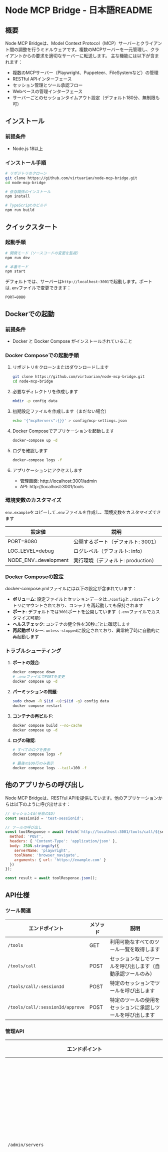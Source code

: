 # Node MCP Bridge - 日本語README

## 概要

Node MCP Bridgeは、Model Context Protocol（MCP）サーバーとクライアント間の調整を行うミドルウェアです。複数のMCPサーバーを一元管理し、クライアントからの要求を適切なサーバーに転送します。
主な機能には以下が含まれます：

- 複数のMCPサーバー（Playwright、Puppeteer、FileSystemなど）の管理
- RESTful APIインターフェース
- セッション管理とツール承認フロー
- Webベースの管理インターフェース
- サーバーごとのセッションタイムアウト設定（デフォルト180分、無制限も可）

## インストール

### 前提条件

- Node.js 18以上

### インストール手順

```bash
# リポジトリのクローン
git clone https://github.com/virtuarian/node-mcp-bridge.git
cd node-mcp-bridge

# 依存関係のインストール
npm install

# TypeScriptのビルド
npm run build
```

## クイックスタート

### 起動手順

```bash
# 開発モード（ソースコードの変更を監視）
npm run dev

# 本番モード
npm start
```

デフォルトでは、サーバーは`http://localhost:3001`で起動します。ポートは`.env`ファイルで変更できます：

```
PORT=8080
```

## Dockerでの起動

### 前提条件

- Docker と Docker Compose がインストールされていること

### Docker Composeでの起動手順

1. リポジトリをクローンまたはダウンロードします
   ```bash
   git clone https://github.com/virtuarian/node-mcp-bridge.git
   cd node-mcp-bridge
   ```

2. 必要なディレクトリを作成します
   ```bash
   mkdir -p config data
   ```

3. 初期設定ファイルを作成します（まだない場合）
   ```bash
   echo '{"mcpServers":{}}' > config/mcp-settings.json
   ```

4. Docker Composeでアプリケーションを起動します
   ```bash
   docker-compose up -d
   ```

5. ログを確認します
   ```bash
   docker-compose logs -f
   ```

6. アプリケーションにアクセスします
   - 管理画面: http://localhost:3001/admin
   - API: http://localhost:3001/tools

### 環境変数のカスタマイズ

`env.example`をコピーして`.env`ファイルを作成し、環境変数をカスタマイズできます

| 設定値 | 説明 |
|--------------|--------|
| PORT=8080 | 公開するポート（デフォルト: 3001） |
| LOG_LEVEL=debug | ログレベル（デフォルト: info） |
| NODE_ENV=development | 実行環境（デフォルト: production） |

### Docker Composeの設定

docker-compose.ymlファイルには以下の設定が含まれています：

- **ボリューム**: 設定ファイルとセッションデータは`./config`と`./data`ディレクトリにマウントされており、コンテナを再起動しても保持されます
- **ポート**: デフォルトでは`3001`ポートを公開しています（`.env`ファイルでカスタマイズ可能）
- **ヘルスチェック**: コンテナの健全性を30秒ごとに確認します
- **再起動ポリシー**: `unless-stopped`に設定されており、異常終了時に自動的に再起動します

### トラブルシューティング

1. **ポートの競合**:
   ```bash
   docker compose down
   # .envファイルでPORTを変更
   docker compose up -d
   ```

2. **パーミッションの問題**:
   ```bash
   sudo chown -R $(id -u):$(id -g) config data
   docker compose restart
   ```

3. **コンテナの再ビルド**:
   ```bash
   docker compose build --no-cache
   docker compose up -d
   ```

4. **ログの確認**:
   ```bash
   # すべてのログを表示
   docker compose logs -f
   
   # 最後の100行のみ表示
   docker compose logs --tail=100 -f
   ```

## 他のアプリからの呼び出し

Node MCP Bridgeは、RESTful APIを提供しています。他のアプリケーションからは以下のように呼び出せます：

```javascript
// セッションId(任意のID)
const sessionId = 'test-sessionid';

// ツールの呼び出し
const toolResponse = await fetch(`http://localhost:3001/tools/call/${sessionId}`, {
  method: 'POST',
  headers: { 'Content-Type': 'application/json' },
  body: JSON.stringify({
    serverName: 'playwright',
    toolName: 'browser_navigate',
    arguments: { url: 'https://example.com' }
  })
});

const result = await toolResponse.json();
```

## API仕様

### ツール関連

| エンドポイント | メソッド | 説明 |
|--------------|--------|------|
| `/tools` | GET | 利用可能なすべてのツール一覧を取得します |
| `/tools/call` | POST | セッションなしでツールを呼び出します（自動承認ツールのみ） |
| `/tools/call/:sessionId` | POST | 特定のセッションでツールを呼び出します |
| `/tools/call/:sessionId/approve` | POST | 特定のツールの使用をセッションに承認しツールを呼び出します |

### 管理API

| エンドポイント | メソッド | 説明 |
|--------------|--------|------|
| `/admin/servers` | GET | 登録されているすべてのサーバー一覧を取得します |
| `/admin/servers/:serverName` | PUT | サーバー設定を追加/更新します |
| `/admin/servers/:serverName` | DELETE | サーバーを削除します |
| `/admin/servers/:serverName/restart` | POST | サーバーを再起動します |
| `/admin/servers/:serverName/toggleDisabled` | PUT | サーバーの有効/無効状態を切り替えます |
| `/admin/servers/:serverName/tools` | GET | サーバーのツール一覧を取得します |
| `/admin/servers/:serverName/tools/:toolName/toggleAutoApprove` | PUT | ツールの自動承認設定を切り替えます |

## サーバー管理

サーバ管理画面は`http://localhost:3001/admin`でアクセスできます。

### 管理画面の使い方

管理画面では以下の操作が可能です：

1. **サーバーの追加**: 「サーバーを追加」ボタンをクリックし、必要な情報を入力します。
   - サーバー名: 一意の識別子
   - コマンド: 実行するコマンド（例: `npx`）
   - 引数: 改行区切りで指定（例: `@playwright/mcp@latest`）
   - 環境変数: 必要に応じて追加
   - タイムアウト: 操作のタイムアウト時間（秒）
   - セッションタイムアウト: セッションの有効期間（分）、0は無制限

2. **サーバーの管理**:
   - 詳細: サーバーの詳細情報を表示
   - 再起動: サーバーを再起動
   - 編集: サーバー設定を編集
   - 削除: サーバーを削除
   - 有効/無効: トグルスイッチでサーバーの状態を変更

3. **ツールの管理**:
   - サーバー詳細ページで各ツールの自動承認設定を切り替え可能

### 言語設定

右上のドロップダウンメニューから管理画面の言語を選択できます：
- English（英語）
- 日本語
- 中文（中国語）

## サンプル

### Excelからの呼び出し

ExcelマクロからNode MCP Bridgeを呼び出す例
- サンプルExcelファイルは`sample/call_excelmacro.xlsm`で確認できます。

```vb
Sub CallMcpBridge()
    Dim sessionId As String
    Dim response As String
    Dim payload As String
    Dim serverName As String
    Dim toolName As String
    Dim endPoint As String
    
    ' セッション作成
    ' 任意のセッションIDを設定します
    sessionId = "abcd"
    
    ' ツール呼び出し
    ' EndPoint
    endPoint =  "http://localhost:3001/tools/call/" & sessionId & "/approve"

    ' playwrightでhttps://example.comのページを開く
    serverName = "playwright"
    toolName = "browser_navigate"

    payload = "{""serverName"":""" & serverName & """,""toolName"":""" & toolName & """,""arguments"":{""url"":""https://example.com""}}"

    ' リクエスト送信    
    Set httpRequest = CreateObject("MSXML2.XMLHTTP")
    httpRequest.Open "POST", endPoint, False
    httpRequest.setRequestHeader "Content-Type", "application/json"
    httpRequest.send payload

    ' レスポンス取得
    response = httpRequest.responseText
    
    MsgBox "Response: " & response
End Sub
```

### Next.jsからの呼び出し

Next.jsアプリケーションからNode MCP Bridgeを呼び出す例：

```javascript
// pages/api/mcp-bridge.js
export default async function handler(req, res) {
  try {
    // 任意のセッションIDを設定（実際のアプリでは適切な識別子を使用）
    const sessionId = 'user-session-' + Math.random().toString(36).substring(2, 10);
    
    // ツールの呼び出し
    // 前の処理でbrowser_navigateしたあとにPDF保存する
    const toolRes = await fetch(`http://localhost:3001/tools/call/${sessionId}`, {
      method: 'POST',
      headers: { 'Content-Type': 'application/json' },
      body: JSON.stringify({
        serverName: 'playwright',
        toolName: 'browser_save_as_pdf',
        arguments: {}
      })
    });
    
    const response = await toolRes.json();
    
    // 承認が必要な場合の処理
    if (response.approvalRequired) {
      console.log('Tool requires approval, sending approval request');
      
      // 承認エンドポイントを呼び出す
      const approvalRes = await fetch(`http://localhost:3001/tools/call/${sessionId}/approve`, {
        method: 'POST',
        headers: { 'Content-Type': 'application/json' },
        body: JSON.stringify({
          serverName: response.serverName,
          toolName: response.toolName,
          arguments: {}
        })
      });
      
      const result = await approvalRes.json();
      res.status(200).json(result);
    } 
    else {
      // 自動承認またはすでに承認済みの場合
      res.status(200).json(response);
    }
  } 
  catch (error) {
    res.status(500).json({ error: error.message });
  }
}
```

フロントエンドでの使用例：

```javascript
// pages/index.js
import { useState } from 'react';

export default function Home() {
  const [pdfInfo, setPdfInfo] = useState(null);
  const [loading, setLoading] = useState(false);
  const [error, setError] = useState(null);
  
  const savePdf = async () => {
    setLoading(true);
    setError(null);
    
    try {
      const res = await fetch('/api/mcp-bridge');
      const data = await res.json();
      
      if (data.error) {
        setError(data.error);
      } 
      else if (data.result && data.result.content) {
        // PDFの保存結果を表示（通常はテキストメッセージが返る）
        // 例: "Saved as C:\\Users\\user\\AppData\\Local\\Temp\\page-2025-04-04T07-43-22-385Z.pdf"
        const textResult = data.result.content.find(item => item.type === 'text')?.text || '';
        setPdfInfo(textResult);
      }
    } 
    catch (error) {
      console.error('Error:', error);
      setError(error.message);
    } 
    finally {
      setLoading(false);
    }
  };
  
  return (
    <div className="container mx-auto p-4">
      <h1 className="text-2xl font-bold mb-4">PDF保存</h1>
      
      <button 
        className="bg-blue-500 hover:bg-blue-700 text-white font-bold py-2 px-4 rounded"
        onClick={savePdf} 
        disabled={loading}
      >
        {loading ? '処理中...' : 'PDF保存'}
      </button>
      
      {error && (
        <div className="mt-4 p-3 bg-red-100 text-red-700 rounded">
          エラー: {error}
        </div>
      )}
      
      {pdfInfo && (
        <div className="mt-4">
          <h2 className="text-xl font-semibold mb-2">結果:</h2>
          <div className="p-4 bg-gray-100 rounded">
            <p>{pdfInfo}</p>
          </div>
        </div>
      )}
    </div>
  );
}
```